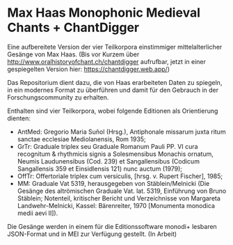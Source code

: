 # Max Haas Monophonic Medieval Chants + ChantDigger

Eine aufbereitete Version der vier Teilkorpora einstimmiger mittelalterlicher Gesänge von Max Haas. (Bis vor Kurzem über http://www.oralhistoryofchant.ch/chantdigger aufrufbar, jetzt in einer gespiegelten Version hier: https://chantdigger.web.app/)

Das Repositorium dient dazu, die von Haas erarbeiteten Daten zu spiegeln, in ein modernes Format zu überführen und damit für den Gebrauch in der Forschungscommunity zu erhalten.

Enthalten sind vier Teilkorpora, wobei folgende Editionen als Orientierung dienten:
* AntMed: Gregorio Maria Suñol (Hrsg.), Antiphonale missarum juxta ritum sanctae
ecclesiae Mediolanensis, Rom 1935;
* GrTr: Graduale triplex seu Graduale Romanum Pauli PP. VI cura recognitum &
rhythmicis signis a Solesmensibus Monachis ornatum, Neumis Laudunensibus (Cod. 239)
et Sangallensibus (Codicum Sangallensis 359 et Einsidlensis 121) nunc auctum (1979);
* OffTr: Offertoriale triplex cum versiculis, [hrsg. v. Rupert Fischer], 1985;
* MM: Graduale Vat 5319, herausgegeben von Stäblein/Melnicki (Die Gesänge des
altrömischen Graduale Vat. lat. 5319, Einführung von Bruno Stäblein; Notenteil,
kritischer Bericht und Verzeichnisse von Margareta Landwehr-Melnicki, Kassel:
Bärenreiter, 1970 [Monumenta monodica medii aevi II]).



Die Gesänge werden in einem für die Editionssoftware monodi+ lesbaren JSON-Format und in MEI zur Verfügung gestellt. (In Arbeit)


